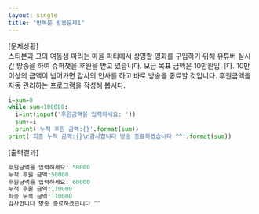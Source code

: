 ```yaml
---
layout: single
title: "반복문 활용문제1"
---
```

[문제상황]  
스티븐과 그의 여동생 마리는 마을 파티에서 상영할 영화를 구입하기 위해 유튜버 실시간 방송을 하여 슈퍼챗을 후원을 받고 있습니다. 모금 목표 금액은 10만원입니다. 10만 이상의 금액이 넘어가면
감사의 인사를 하고 바로 방송을 종료할 것입니다. 후원금액을 자동 관리하는 프로그램을 작성해 봅시다.
```python
i=sum=0
while sum<100000:
  i=int(input('후원금액을 입력하세요: '))
  sum+=i
  print('누적 후원 금액:{}'.format(sum))
print('최종 누적 금액:{}\n감사합니다 방송 종료하겠습니다 ^^'.format(sum))
```
[출력결과]
```python
후원금액을 입력하세요: 50000
누적 후원 금액:50000
후원금액을 입력하세요: 60000
누적 후원 금액:110000
최종 누적 금액:110000
감사합니다 방송 종료하겠습니다 ^^
```
